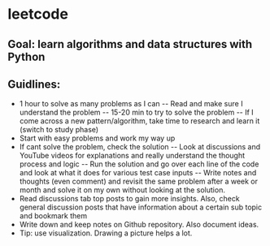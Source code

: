 # leetcode

## Goal: learn algorithms and data structures with Python

## Guidlines:
  - 1 hour to solve as many problems as I can
  -- Read and make sure I understand the problem
  -- 15-20 min to try to solve the problem
  -- If I come across a new pattern/algorithm, take time to research and learn it (switch to study phase)
  - Start with easy problems and work my way up
  - If cant solve the problem, check the solution
  -- Look at discussions and YouTube videos for explanations and really understand the thought process and logic
  -- Run the solution and go over each line of the code and look at what it does for various test case inputs
  -- Write notes and thoughts (even comment) and revisit the same problem after a week or month and solve it on my own without looking at the solution.
  - Read discussions tab top posts to gain more insights. Also, check general discussion posts that have information about a certain sub topic and bookmark them
  - Write down and keep notes on Github repository. Also document ideas.
  - Tip: use visualization. Drawing a picture helps a lot.

